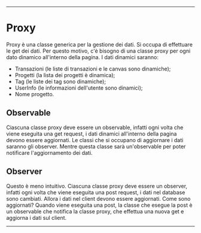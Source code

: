 
---

# Proxy

Proxy è una classe generica per la gestione dei dati. Si occupa di effettuare le
get dei dati. Per questo motivo, c'è bisogno di una classe proxy per ogni dato
dinamico all'interno della pagina. I dati dinamici saranno:
- Transazioni (le liste di transazioni e le canvas sono dinamiche);
- Progetti (la lista dei progetti è dinamica);
- Tag (le liste dei tag sono dinamiche);
- UserInfo (le informazioni dell'utente sono dinamici);
- Nome progetto.

## Observable

Ciascuna classe proxy deve essere un observable, infatti ogni volta che viene
eseguita una get request, i dati dinamici all'interno della pagina devono essere
aggiornati. Le classi che si occupano di aggiornare i dati saranno gli observer.
Mentre questa classe sarà un'observable per poter notificare l'aggiornamento dei
dati.

## Observer

Questo è meno intuitivo. Ciascuna classe proxy deve essere un observer, infatti
ogni volta che viene eseguita una post request, i dati nel database sono
cambiati. Allora i dati nel client devono essere aggiornati. Come sono
aggiornati? Quando viene eseguita una post, la classe che esegue la post è un
observable che notifica la classe proxy, che effettua una nuova get e aggiorna i
dati sul client.

---
